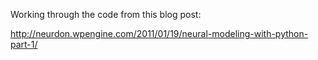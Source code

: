 Working through the code from this blog post:

http://neurdon.wpengine.com/2011/01/19/neural-modeling-with-python-part-1/

